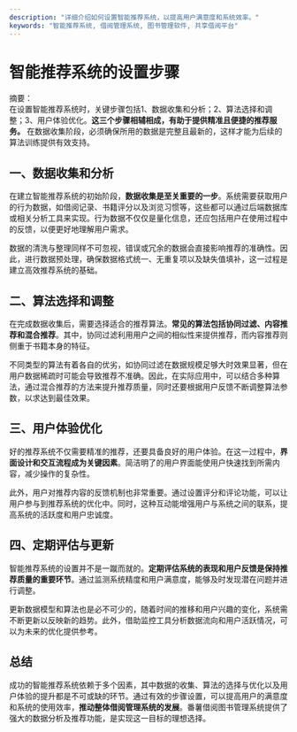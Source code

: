 ```yaml
---
description: "详细介绍如何设置智能推荐系统，以提高用户满意度和系统效率。"
keywords: "智能推荐系统, 借阅管理系统, 图书管理软件, 共享借阅平台"
---
```

# 智能推荐系统的设置步骤

摘要：  
在设置智能推荐系统时，关键步骤包括1、数据收集和分析；2、算法选择和调整；3、用户体验优化。**这三个步骤相辅相成，有助于提供精准且便捷的推荐服务。** 在数据收集阶段，必须确保所用的数据是完整且最新的，这样才能为后续的算法训练提供有效支持。

## 一、数据收集和分析

在建立智能推荐系统的初始阶段，**数据收集是至关重要的一步**。系统需要获取用户的行为数据，如借阅记录、书籍评分以及浏览习惯等，这些都可以通过后端数据库或相关分析工具来实现。行为数据不仅仅是量化信息，还应包括用户在使用过程中的反馈，以便更好地理解用户需求。

数据的清洗与整理同样不可忽视，错误或冗余的数据会直接影响推荐的准确性。因此，进行数据预处理，确保数据格式统一、无重复项以及缺失值填补，这一过程是建立高效推荐系统的基础。

## 二、算法选择和调整

在完成数据收集后，需要选择适合的推荐算法。**常见的算法包括协同过滤、内容推荐和混合推荐**。其中，协同过滤利用用户之间的相似性来提供推荐，而内容推荐则侧重于书籍本身的特征。

不同类型的算法有着各自的优劣，如协同过滤在数据规模足够大时效果显著，但在用户数据稀疏时可能会导致推荐不准确。因此，在实际应用中，可以结合多种算法，通过混合推荐的方法来提升推荐质量，同时还要根据用户反馈不断调整算法参数，以求达到最佳效果。

## 三、用户体验优化

好的推荐系统不仅需要精准的推荐，还要具备良好的用户体验。在这一过程中，**界面设计和交互流程成为关键因素**。简洁明了的用户界面能使用户快速找到所需内容，减少操作的复杂性。

此外，用户对推荐内容的反馈机制也非常重要。通过设置评分和评论功能，可以让用户参与到推荐系统的优化中。同时，这种互动能增强用户与系统之间的联系，提高系统的活跃度和用户忠诚度。

## 四、定期评估与更新

智能推荐系统的设置并不是一蹴而就的。**定期评估系统的表现和用户反馈是保持推荐质量的重要环节**。通过监测系统精度和用户满意度，能够及时发现潜在问题并进行调整。

更新数据模型和算法也是必不可少的，随着时间的推移和用户兴趣的变化，系统需不断更新以反映新的趋势。此外，借助监控工具分析数据流向和用户活跃情况，可以为未来的优化提供参考。

## 总结

成功的智能推荐系统依赖于多个因素，其中数据的收集、算法的选择与优化以及用户体验的提升都是不可或缺的环节。通过有效的步骤设置，可以提高用户的满意度和系统的使用效率，**推动整体借阅管理系统的发展**。番薯借阅图书管理系统提供了强大的数据分析及推荐功能，是实现这一目标的理想选择。
